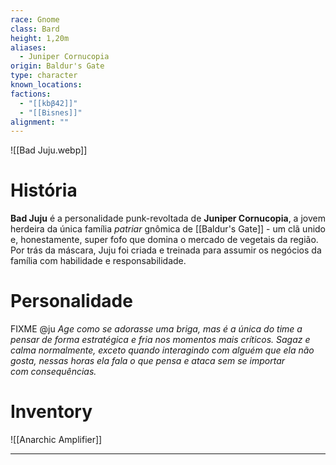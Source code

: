 ```yaml
---
race: Gnome
class: Bard
height: 1,20m
aliases:
  - Juniper Cornucopia
origin: Baldur's Gate
type: character
known_locations: 
factions:
  - "[[kbβ42]]"
  - "[[Bisnes]]"
alignment: ""
---
```


![[Bad Juju.webp]]

# História
**Bad Juju** é a personalidade punk-revoltada de **Juniper Cornucopia**, a jovem herdeira da única família *patriar* gnômica de [[Baldur's Gate]] - um clã unido e, honestamente, super fofo que domina o mercado de vegetais da região. Por trás da máscara, Juju foi criada e treinada para assumir os negócios da família com habilidade e responsabilidade. 

# Personalidade
FIXME @ju
*Age como se adorasse uma briga, mas é a única do time a pensar de forma estratégica e fria nos momentos mais críticos. Sagaz e calma normalmente, exceto quando interagindo com alguém que ela não gosta, nessas horas ela fala o que pensa e ataca sem se importar com consequências.*

# Inventory
![[Anarchic Amplifier]]

---
